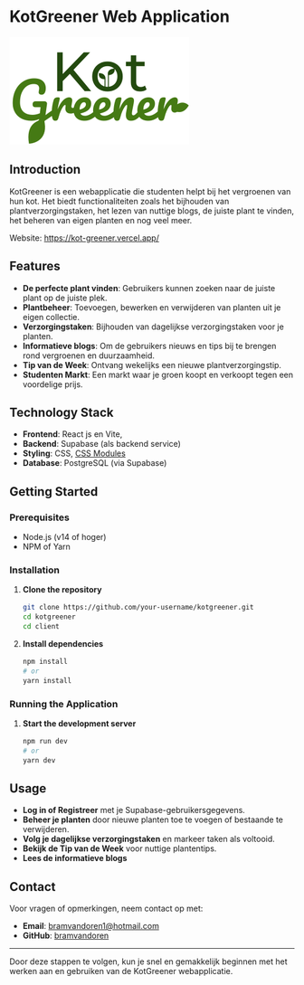 # **KotGreener Web Application**

![KotGreener Logo](./kotgreener-logo.svg)

## **Introduction**

KotGreener is een webapplicatie die studenten helpt bij het vergroenen van hun kot. Het biedt functionaliteiten zoals het bijhouden van plantverzorgingstaken, het lezen van nuttige blogs, de juiste plant te vinden, het beheren van eigen planten en nog veel meer.

Website: https://kot-greener.vercel.app/

## **Features**

- **De perfecte plant vinden**: Gebruikers kunnen zoeken naar de juiste plant op de juiste plek.
- **Plantbeheer**: Toevoegen, bewerken en verwijderen van planten uit je eigen collectie.
- **Verzorgingstaken**: Bijhouden van dagelijkse verzorgingstaken voor je planten.
- **Informatieve blogs**: Om de gebruikers nieuws en tips bij te brengen rond vergroenen en duurzaamheid.
- **Tip van de Week**: Ontvang wekelijks een nieuwe plantverzorgingstip.
- **Studenten Markt**: Een markt waar je groen koopt en verkoopt tegen een voordelige prijs.

## **Technology Stack**

- **Frontend**: React js en Vite,
- **Backend**: Supabase (als backend service)
- **Styling**: CSS, [CSS Modules](https://github.com/css-modules/css-modules)
- **Database**: PostgreSQL (via Supabase)

## **Getting Started**

### **Prerequisites**

- Node.js (v14 of hoger)
- NPM of Yarn

### **Installation**

1. **Clone the repository**

   ```bash
   git clone https://github.com/your-username/kotgreener.git
   cd kotgreener
   cd client
   ```

2. **Install dependencies**

   ```bash
   npm install
   # or
   yarn install
   ```

### **Running the Application**

1. **Start the development server**

   ```bash
   npm run dev
   # or
   yarn dev
   ```

## **Usage**

- **Log in of Registreer** met je Supabase-gebruikersgegevens.
- **Beheer je planten** door nieuwe planten toe te voegen of bestaande te verwijderen.
- **Volg je dagelijkse verzorgingstaken** en markeer taken als voltooid.
- **Bekijk de Tip van de Week** voor nuttige plantentips.
- **Lees de informatieve blogs**

## **Contact**

Voor vragen of opmerkingen, neem contact op met:

- **Email**: [bramvandoren1@hotmail.com](mailto:bravandoren1@hotmail.com)
- **GitHub**: [bramvandoren](https://github.com/bramvandoren)

---

Door deze stappen te volgen, kun je snel en gemakkelijk beginnen met het werken aan en gebruiken van de KotGreener webapplicatie.

